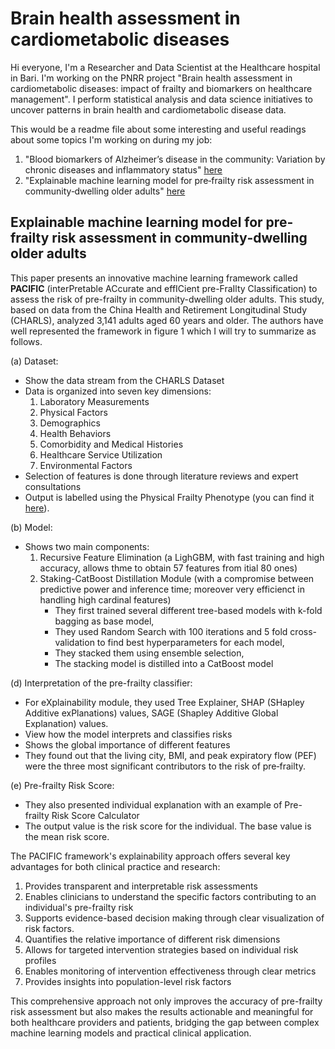 # Brain health assessment in cardiometabolic diseases

Hi everyone, I'm a Researcher and Data Scientist at the Healthcare hospital in Bari. I'm working on the PNRR project "Brain health assessment in cardiometabolic diseases: impact of frailty and biomarkers on healthcare management". I perform statistical analysis and data science initiatives to uncover patterns in brain health and cardiometabolic disease data.

This would be a readme file about some interesting and useful readings about some topics I'm working on during my job:

1. "Blood biomarkers of Alzheimer’s disease in the community: Variation by chronic diseases and inflammatory status" [here](https://alz-journals.onlinelibrary.wiley.com/doi/full/10.1002/alz.13860)
2. "Explainable machine learning model for pre‐frailty risk assessment in community‐dwelling older adults" [here](https://onlinelibrary.wiley.com/doi/full/10.1002/hcs2.120)

## Explainable machine learning model for pre‐frailty risk assessment in community‐dwelling older adults

This paper presents an innovative machine learning framework called **PACIFIC** (interPretable ACcurate and effICient pre-FraIlty Classification) to assess the risk of pre-frailty in community-dwelling older adults. This study, based on data from the China Health and Retirement Longitudinal Study (CHARLS), analyzed 3,141 adults aged 60 years and older.
The authors have well represented the framework in figure 1 which I will try to summarize as follows.

(a) Dataset:
- Show the data stream from the CHARLS Dataset
- Data is organized into seven key dimensions:
    1. Laboratory Measurements 
    2. Physical Factors 
    3. Demographics 
    4. Health Behaviors 
    5. Comorbidity and Medical Histories 
    6. Healthcare Service Utilization 
    7. Environmental Factors
- Selection of features is done through literature reviews and expert consultations
- Output is labelled using the Physical Frailty Phenotype (you can find it [here](https://en.wikipedia.org/wiki/Frailty_syndrome)).

(b) Model:
- Shows two main components:
    1. Recursive Feature Elimination (a LighGBM, with fast training and high accuracy, allows thme to obtain 57 features from itial 80 ones)
    2. Staking-CatBoost Distillation Module (with a compromise between predictive power and inference time; moreover very efficienct in handling high cardinal features)
        - They first trained several different tree-based models with k-fold bagging as base model,
        - They used Random Search with 100 iterations and 5 fold cross-validation to find best hyperparameters for each model,
        - They stacked them using ensemble selection,
        - The stacking model is distilled into a CatBoost model

(d) Interpretation of the pre-frailty classifier:
- For eXplainability module, they used Tree Explainer, SHAP (SHapley Additive exPlanations) values, SAGE (Shapley Additive Global Explanation) values.
- View how the model interprets and classifies risks
- Shows the global importance of different features
- They found out that the living city, BMI, and peak expiratory flow (PEF) were the three most significant contributors to the risk of pre‐frailty.

(e) Pre-frailty Risk Score:
- They also presented individual explanation with an example of Pre-frailty Risk Score Calculator
- The output value is the risk score for the individual. The base value is the mean risk score.

The PACIFIC framework's explainability approach offers several key advantages for both clinical practice and research:
1. Provides transparent and interpretable risk assessments
2. Enables clinicians to understand the specific factors contributing to an individual's pre-frailty risk
3. Supports evidence-based decision making through clear visualization of risk factors.
4. Quantifies the relative importance of different risk dimensions
5. Allows for targeted intervention strategies based on individual risk profiles
6. Enables monitoring of intervention effectiveness through clear metrics
7. Provides insights into population-level risk factors

This comprehensive approach not only improves the accuracy of pre-frailty risk assessment but also makes the results actionable and meaningful for both healthcare providers and patients, bridging the gap between complex machine learning models and practical clinical application.